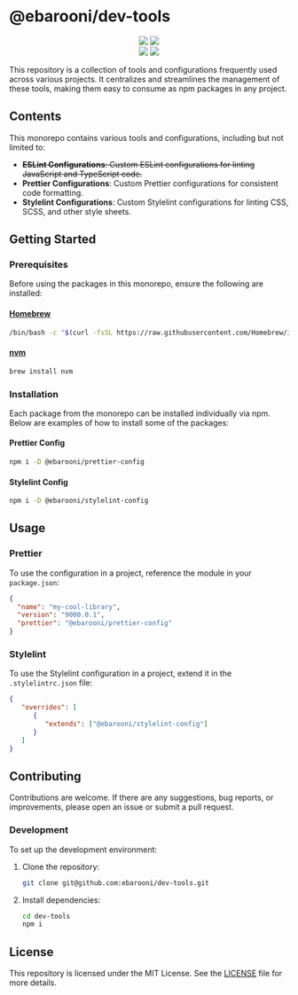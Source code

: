 # @ebarooni/dev-tools

<p align="center">
    <img src="https://img.shields.io/maintenance/yes/2024?style=flat-square" />
    <img src="https://img.shields.io/github/package-json/v/ebarooni/dev-tools" />
    <br>
    <img src="https://img.shields.io/github/commit-activity/y/ebarooni/dev-tools" />
    <img src="https://img.shields.io/github/repo-size/ebarooni/dev-tools" />
</p>

This repository is a collection of tools and configurations frequently used across various projects. It centralizes and 
streamlines the management of these tools, making them easy to consume as npm packages in any project.

## Contents

This monorepo contains various tools and configurations, including but not limited to:

- ~~**ESLint Configurations**: Custom ESLint configurations for linting JavaScript and TypeScript code.~~
- **Prettier Configurations**: Custom Prettier configurations for consistent code formatting.
- **Stylelint Configurations**: Custom Stylelint configurations for linting CSS, SCSS, and other style sheets.

## Getting Started

### Prerequisites

Before using the packages in this monorepo, ensure the following are installed:

#### [Homebrew](https://brew.sh/)

```bash
/bin/bash -c "$(curl -fsSL https://raw.githubusercontent.com/Homebrew/install/HEAD/install.sh)"
```

#### [nvm](https://formulae.brew.sh/formula/nvm)

```bash
brew install nvm
```

### Installation

Each package from the monorepo can be installed individually via npm. Below are examples of how to install some of the packages:

#### Prettier Config

```bash
npm i -D @ebarooni/prettier-config
```

#### Stylelint Config

```bash
npm i -D @ebarooni/stylelint-config
```

## Usage

### Prettier

To use the configuration in a project, reference the module in your `package.json`:

```json
{
  "name": "my-cool-library",
  "version": "9000.0.1",
  "prettier": "@ebarooni/prettier-config"
}
```

### Stylelint

To use the Stylelint configuration in a project, extend it in the `.stylelintrc.json` file:

```json
{
   "overrides": [
      {
         "extends": ["@ebarooni/stylelint-config"]
      }
   ]
}
```

## Contributing

Contributions are welcome. If there are any suggestions, bug reports, or improvements, please open an issue or submit a pull request.

### Development

To set up the development environment:

1. Clone the repository:
   ```bash
   git clone git@github.com:ebarooni/dev-tools.git
   ```

2. Install dependencies:
   ```bash
   cd dev-tools
   npm i
   ```
   
## License

This repository is licensed under the MIT License. See the [LICENSE](LICENSE.txt) file for more details.